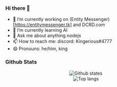 ### Hi there 👋

- 🔭 I’m currently working on (Entity Messenger)[https://entitymessenger.tk] and DCRD.com
- 🌱 I’m currently learning AI
- 💬 Ask me about anything nodejs
- 📫 How to reach me: discord: Kingerious#4777
- 😄 Pronouns: he/him, king

### Github Stats
<p align="center"> 
  <img src="https://github-readme-stats.vercel.app/api?username=MDxWARRIORxOP&count_private=true&show_icons=true&theme=apprentice" alt="Github states"> 
  <br>
  <img src="https://github-readme-stats.vercel.app/api/top-langs/?username=MDxWARRIORxOP&clude_repo=WhoIsDanix.github.io&layout=compact&theme=apprentice" alt="Top langs">
</p>
